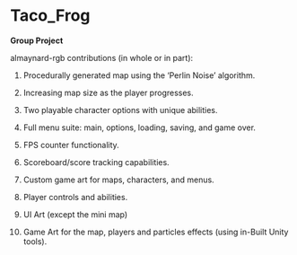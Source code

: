 # Taco_Frog

**Group Project**

almaynard-rgb contributions (in whole or in part): 

1. Procedurally generated map using the ‘Perlin Noise’ algorithm.

2. Increasing map size as the player progresses.

3. Two playable character options with unique abilities.

4. Full menu suite: main, options, loading, saving, and game over.

5. FPS counter functionality.

6. Scoreboard/score tracking capabilities.

7. Custom game art for maps, characters, and menus.

8. Player controls and abilities.

9. UI Art (except the mini map)

10. Game Art for the map, players and particles effects (using in-Built Unity tools).
